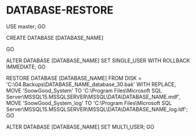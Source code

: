 # DATABASE-RESTORE

USE master;
GO

CREATE DATABASE [DATABASE_NAME]

GO

ALTER DATABASE [DATABASE_NAME]
SET SINGLE_USER
WITH ROLLBACK IMMEDIATE;
GO

RESTORE DATABASE [DATABASE_NAME]
FROM DISK = 'C:\04.Backups\DATABASE_NAME_database_30.bak'
WITH REPLACE,
MOVE 'SoowGood_System' TO 'C:\Program Files\Microsoft SQL Server\MSSQL15.MSSQLSERVER\MSSQL\DATA\DATABASE_NAME.mdf',
MOVE 'SoowGood_System_log' TO 'C:\Program Files\Microsoft SQL Server\MSSQL15.MSSQLSERVER\MSSQL\DATA\DATABASE_NAME_log.ldf';
GO

ALTER DATABASE [DATABASE_NAME]
SET MULTI_USER;
GO
